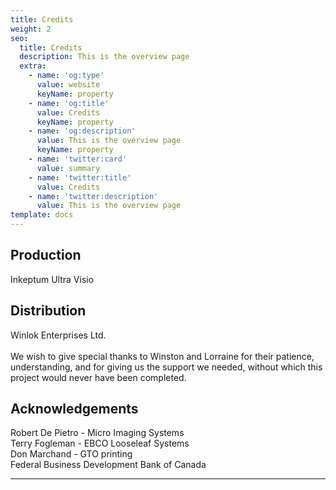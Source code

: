 ```yaml
---
title: Credits
weight: 2
seo:
  title: Credits
  description: This is the overview page
  extra:
    - name: 'og:type'
      value: website
      keyName: property
    - name: 'og:title'
      value: Credits
      keyName: property
    - name: 'og:description'
      value: This is the overview page
      keyName: property
    - name: 'twitter:card'
      value: summary
    - name: 'twitter:title'
      value: Credits
    - name: 'twitter:description'
      value: This is the overview page
template: docs
---
```


## Production
Inkeptum Ultra Visio<br>

## Distribution
Winlok Enterprises Ltd.<br><br>
We wish to give special thanks to Winston and Lorraine for their patience, understanding, and for giving us the support we needed, without which this project would never have been completed.<br>

## Acknowledgements
Robert De Pietro - Micro Imaging Systems<br>
Terry Fogleman - EBCO Looseleaf Systems<br>
Don Marchand - GTO printing<br>
Federal Business Development Bank of Canada<br>

***
